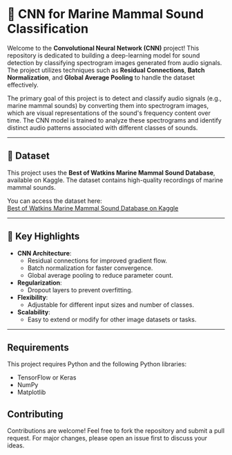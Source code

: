 # 🐬 CNN for Marine Mammal Sound Classification

Welcome to the **Convolutional Neural Network (CNN)** project! This repository is dedicated to building a deep-learning model for sound detection by classifying spectrogram images generated from audio signals. The project utilizes techniques such as **Residual Connections**, **Batch Normalization**, and **Global Average Pooling** to handle the dataset effectively.

The primary goal of this project is to detect and classify audio signals (e.g., marine mammal sounds) by converting them into spectrogram images, which are visual representations of the sound's frequency content over time. The CNN model is trained to analyze these spectrograms and identify distinct audio patterns associated with different classes of sounds.

---
## 📂 Dataset

This project uses the **Best of Watkins Marine Mammal Sound Database**, available on Kaggle. The dataset contains high-quality recordings of marine mammal sounds.

You can access the dataset here:  
[Best of Watkins Marine Mammal Sound Database on Kaggle](https://www.kaggle.com/datasets/shreyj1729/best-of-watkins-marine-mammal-sound-database?utm_source=chatgpt.com)

---

## 🌟 Key Highlights

- **CNN Architecture**:
  - Residual connections for improved gradient flow.
  - Batch normalization for faster convergence.
  - Global average pooling to reduce parameter count.
- **Regularization**:
  - Dropout layers to prevent overfitting.
- **Flexibility**:
  - Adjustable for different input sizes and number of classes.
- **Scalability**:
  - Easy to extend or modify for other image datasets or tasks.

---

## Requirements

This project requires Python and the following Python libraries:

- TensorFlow or Keras
- NumPy
- Matplotlib

## Contributing
Contributions are welcome! Feel free to fork the repository and submit a pull request. For major changes, please open an issue first to discuss your ideas.

